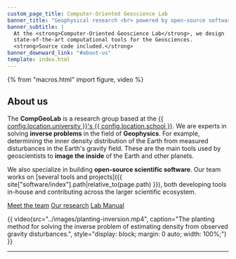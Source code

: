 ```yaml
---
custom_page_title: Computer-Oriented Geoscience Lab
banner_title: "Geophysical research <br> powered by open-source software"
banner_subtitle: |
  At the <strong>Computer-Oriented Geoscience Lab</strong>, we design
  state-of-the-art computational tools for the Geosciences.
  <strong>Source code included.</strong>
banner_downward_link: "#about-us"
template: index.html
---
```


{% from "macros.html" import figure, video %}

<section class="row gy-5 gx-5">
<div class="col-md-7">

## About us

The **CompGeoLab** is a research group based at the
[{{ config.location.university }}'s {{ config.location.school }}][uol].
We are experts in solving **inverse problems** in the field of **Geophysics**.
For example, determining the inner density distribution of the Earth from
measured disturbances in the Earth's gravity field.
These are the main tools used by geoscientists to **image the inside** of the
Earth and other planets.

We also specialize in building **open-source scientific software**.
Our team works on [several tools and projects]({{ site["software/index"].path|relative_to(page.path) }}), both developing
tools in-house and contributing across the larger scientific ecosystem.

<div class="mt-5">
<a class="btn clab-button mb-4 me-2" href="{{ site["team/index"].path|relative_to(page.path) }}">Meet the team</a>
<a class="btn clab-button-outline mb-4 me-2" href="{{ site["research/index"].path|relative_to(page.path) }}">Our research</a>
<a class="btn clab-button-outline mb-4 me-2" href="https://github.com/compgeolab/manual" target="_blank"><i class="fas fa-file-alt me-1" aria-hidden="true"></i> Lab Manual</a>
</div>

</div>
<div class="col-md-5">

{{ video(src="../images/planting-inversion.mp4", caption="The planting method for solving the inverse problem of estimating density from observed gravity disturbances.", style="display: block; margin: 0 auto; width: 100%;") }}

</div>
</section>

<hr class="section-separator">

[uol]: https://www.liverpool.ac.uk/earth-ocean-and-ecological-sciences/
